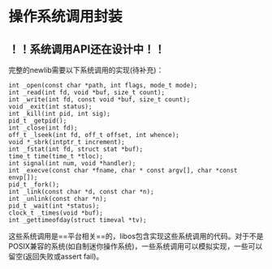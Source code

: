 # 操作系统调用封装

## ！！系统调用API还在设计中！！

完整的newlib需要以下系统调用的实现(待补充)：

```
int _open(const char *path, int flags, mode_t mode);
int _read(int fd, void *buf, size_t count);
int _write(int fd, const void *buf, size_t count);
void _exit(int status);
int _kill(int pid, int sig);
pid_t _getpid();
int _close(int fd);
off_t _lseek(int fd, off_t offset, int whence);
void *_sbrk(intptr_t increment);
int _fstat(int fd, struct stat *buf);
time_t time(time_t *tloc);
int signal(int num, void *handler);
int _execve(const char *fname, char * const argv[], char *const envp[]);
pid_t _fork();
int _link(const char *d, const char *n);
int _unlink(const char *n);
pid_t _wait(int *status);
clock_t _times(void *buf);
int _gettimeofday(struct timeval *tv);
```

这些系统调用是==平台相关==的，libos包含实现这些系统调用的代码。对于不是POSIX兼容的系统(如自制迷你操作系统)，一些系统调用可以模拟实现，一些可以留空(返回失败或assert fail)。